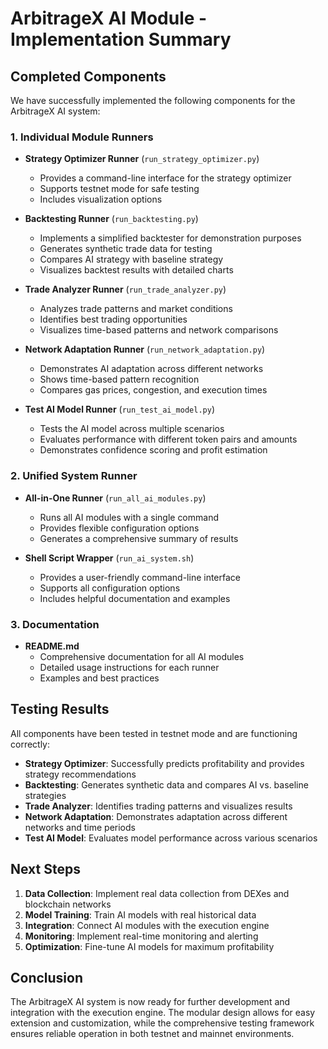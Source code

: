 # ArbitrageX AI Module - Implementation Summary

## Completed Components

We have successfully implemented the following components for the ArbitrageX AI system:

### 1. Individual Module Runners

- **Strategy Optimizer Runner** (`run_strategy_optimizer.py`)
  - Provides a command-line interface for the strategy optimizer
  - Supports testnet mode for safe testing
  - Includes visualization options

- **Backtesting Runner** (`run_backtesting.py`)
  - Implements a simplified backtester for demonstration purposes
  - Generates synthetic trade data for testing
  - Compares AI strategy with baseline strategy
  - Visualizes backtest results with detailed charts

- **Trade Analyzer Runner** (`run_trade_analyzer.py`)
  - Analyzes trade patterns and market conditions
  - Identifies best trading opportunities
  - Visualizes time-based patterns and network comparisons

- **Network Adaptation Runner** (`run_network_adaptation.py`)
  - Demonstrates AI adaptation across different networks
  - Shows time-based pattern recognition
  - Compares gas prices, congestion, and execution times

- **Test AI Model Runner** (`run_test_ai_model.py`)
  - Tests the AI model across multiple scenarios
  - Evaluates performance with different token pairs and amounts
  - Demonstrates confidence scoring and profit estimation

### 2. Unified System Runner

- **All-in-One Runner** (`run_all_ai_modules.py`)
  - Runs all AI modules with a single command
  - Provides flexible configuration options
  - Generates a comprehensive summary of results

- **Shell Script Wrapper** (`run_ai_system.sh`)
  - Provides a user-friendly command-line interface
  - Supports all configuration options
  - Includes helpful documentation and examples

### 3. Documentation

- **README.md**
  - Comprehensive documentation for all AI modules
  - Detailed usage instructions for each runner
  - Examples and best practices

## Testing Results

All components have been tested in testnet mode and are functioning correctly:

- **Strategy Optimizer**: Successfully predicts profitability and provides strategy recommendations
- **Backtesting**: Generates synthetic data and compares AI vs. baseline strategies
- **Trade Analyzer**: Identifies trading patterns and visualizes results
- **Network Adaptation**: Demonstrates adaptation across different networks and time periods
- **Test AI Model**: Evaluates model performance across various scenarios

## Next Steps

1. **Data Collection**: Implement real data collection from DEXes and blockchain networks
2. **Model Training**: Train AI models with real historical data
3. **Integration**: Connect AI modules with the execution engine
4. **Monitoring**: Implement real-time monitoring and alerting
5. **Optimization**: Fine-tune AI models for maximum profitability

## Conclusion

The ArbitrageX AI system is now ready for further development and integration with the execution engine. The modular design allows for easy extension and customization, while the comprehensive testing framework ensures reliable operation in both testnet and mainnet environments. 